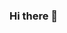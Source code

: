 ### Hi there 👋

<!--
**tabatasutili/tabatasutili** is a ✨ _special_ ✨ repository because its `README.md` (this file) appears on your GitHub profile.

Here are some ideas to get you started:
<div align="center">
  <a href="https://github.com/tabatasutili">
  <img height="180em" src="https://github-readme-stats.vercel.app/api?username=tabatasutili&show_icons=true&theme=dracula&include_all_commits=true&count_private=true"/>
  <img height="180em" src="https://github-readme-stats.vercel.app/api/top-langs/?username=tabatasutili&layout=compact&langs_count=7&theme=dracula"/>
</div>
  ##


